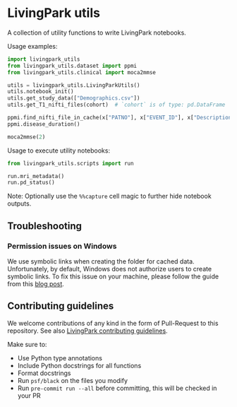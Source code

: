 # LivingPark utils

A collection of utility functions to write LivingPark notebooks.

Usage examples:

```python
import livingpark_utils
from livingpark_utils.dataset import ppmi
from livingpark_utils.clinical import moca2mmse

utils = livingpark_utils.LivingParkUtils()
utils.notebook_init()
utils.get_study_data(["Demographics.csv"])
utils.get_T1_nifti_files(cohort)  # `cohort` is of type: pd.DataFrame

ppmi.find_nifti_file_in_cache(x["PATNO"], x["EVENT_ID"], x["Description"])
ppmi.disease_duration()

moca2mmse(2)
```

Usage to execute utility notebooks:

```python
from livingpark_utils.scripts import run

run.mri_metadata()
run.pd_status()
```

Note: Optionally use the `%%capture` cell magic to further hide notebook outputs.

## Troubleshooting

### Permission issues on Windows

We use symbolic links when creating the folder for cached data.
Unfortunately, by default, Windows does not authorize users to create symbolic links.
To fix this issue on your machine, please follow the guide from this [blog post](https://www.scivision.dev/windows-symbolic-link-permission-enable/).

## Contributing guidelines

We welcome contributions of any kind in the form of Pull-Request to this repository.
See also [LivingPark contributing guidelines](https://github.com/LivingPark-MRI/documentation).

Make sure to:
* Use Python type annotations
* Include Python docstrings for all functions
* Format docstrings
* Run `psf/black` on the files you modify
* Run `pre-commit run --all` before committing, this will be checked in your PR
